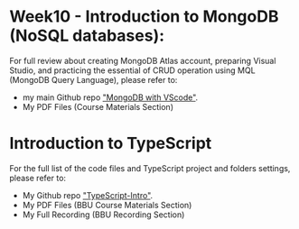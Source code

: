 # Week10 - Introduction to MongoDB (NoSQL databases):
For full review about creating MongoDB Atlas account, preparing Visual Studio, and practicing the essential of CRUD operation using MQL (MongoDB Query Language), please refer to:
- my main Github repo ["MongoDB  with VScode"](https://github.com/anmarjarjees/mongodb-vscode).
- My PDF Files (Course Materials Section)

# Introduction to TypeScript
For the full list of the code files and TypeScript project and folders settings, please refer to:
- My Github repo ["TypeScript-Intro"](https://github.com/anmarjarjees/TypeScript-Intro).
- My PDF Files (BBU Course Materials Section)
- My Full Recording (BBU Recording Section)